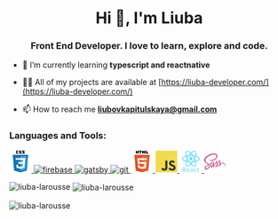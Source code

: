
<h1 align="center">Hi 👋, I'm Liuba</h1>
<h3 align="center">Front End Developer. I love to learn, explore and code.</h3>

- 🌱 I’m currently learning **typescript and reactnative**

- 👨‍💻 All of my projects are available at [https://liuba-developer.com/](https://liuba-developer.com/)

- 📫 How to reach me **liubovkapitulskaya@gmail.com**


<h3 align="left">Languages and Tools:</h3>
<p align="left"> <a href="https://www.w3schools.com/css/" target="_blank"> <img src="https://raw.githubusercontent.com/devicons/devicon/master/icons/css3/css3-original-wordmark.svg" alt="css3" width="40" height="40"/> </a> <a href="https://firebase.google.com/" target="_blank"> <img src="https://www.vectorlogo.zone/logos/firebase/firebase-icon.svg" alt="firebase" width="40" height="40"/> </a> <a href="https://www.gatsbyjs.com/" target="_blank"> <img src="https://www.vectorlogo.zone/logos/gatsbyjs/gatsbyjs-icon.svg" alt="gatsby" width="40" height="40"/> </a> <a href="https://git-scm.com/" target="_blank"> <img src="https://www.vectorlogo.zone/logos/git-scm/git-scm-icon.svg" alt="git" width="40" height="40"/> </a> <a href="https://www.w3.org/html/" target="_blank"> <img src="https://raw.githubusercontent.com/devicons/devicon/master/icons/html5/html5-original-wordmark.svg" alt="html5" width="40" height="40"/> </a> <a href="https://developer.mozilla.org/en-US/docs/Web/JavaScript" target="_blank"> <img src="https://raw.githubusercontent.com/devicons/devicon/master/icons/javascript/javascript-original.svg" alt="javascript" width="40" height="40"/> </a> <a href="https://reactjs.org/" target="_blank"> <img src="https://raw.githubusercontent.com/devicons/devicon/master/icons/react/react-original-wordmark.svg" alt="react" width="40" height="40"/> </a> <a href="https://sass-lang.com" target="_blank"> <img src="https://raw.githubusercontent.com/devicons/devicon/master/icons/sass/sass-original.svg" alt="sass" width="40" height="40"/> </a> </p>

<p><img align="left" src="https://github-readme-stats.vercel.app/api/top-langs?username=liuba-larousse&show_icons=true&locale=en&layout=compact" alt="liuba-larousse" /></p>

<p>&nbsp;<img align="center" src="https://github-readme-stats.vercel.app/api?username=liuba-larousse&show_icons=true&locale=en" alt="liuba-larousse" /></p>

<p><img align="center" src="https://github-readme-streak-stats.herokuapp.com/?user=liuba-larousse&" alt="liuba-larousse" /></p>
